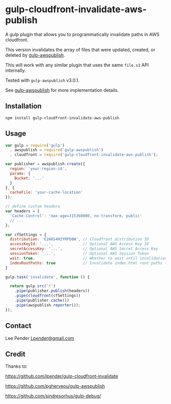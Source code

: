 # gulp-cloudfront-invalidate-aws-publish
A gulp plugin that allows you to programmatically invalidate paths in AWS cloudfront.

This version invalidates the array of files that were updated, created, or deleted by
[gulp-awspublish](https://github.com/pgherveou/gulp-awspublish/).

This will work with any similar plugin that uses the same `file.s3` API internally.

Tested with `gulp-awspublish` v3.0.1.

See [gulp-awspublish](https://github.com/pgherveou/gulp-awspublish/) for more
implementation details.

## Installation
```
npm install gulp-cloudfront-invalidate-aws-publish
```

## Usage

```js
var gulp = require('gulp')
  , awspublish = require('gulp-awspublish')
  , cloudfront = require('gulp-cloudfront-invalidate-aws-publish');

var publisher = awspublish.create({
  region: 'your-region-id',
  params: {
    Bucket: '...'
  }
}, {
  cacheFile: 'your-cache-location'
});

// define custom headers
var headers = {
  'Cache-Control': 'max-age=315360000, no-transform, public'
  // ...
};

var cfSettings = {
  distribution: 'E2A654H2YRPD0W', // Cloudfront distribution ID
  accessKeyId: '...',             // Optional AWS Access Key ID
  secretAccessKey: '...',         // Optional AWS Secret Access Key
  sessionToken: '...',            // Optional AWS Session Token
  wait: true,                     // Whether to wait until invalidation is completed (default: false)
  indexRootPaths: true            // Invalidate index.html root paths (`foo/index.html` and `foo/`) (default: false)
}

gulp.task('invalidate', function () {

  return gulp.src('*')
    .pipe(publisher.publish(headers))
    .pipe(cloudfront(cfSettings))
    .pipe(publisher.cache())
    .pipe(awspublish.reporter());
});
```

## Contact
Lee Pender <Lpender@gmail.com>

## Credit

Thanks to:

https://github.com/lpender/gulp-cloudfront-invalidate

https://github.com/pgherveou/gulp-awspublish

https://github.com/sindresorhus/gulp-debug/
